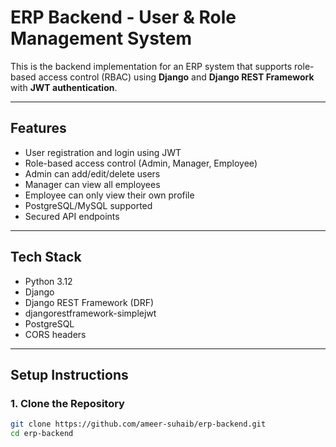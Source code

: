 # ERP Backend - User & Role Management System

This is the backend implementation for an ERP system that supports role-based access control (RBAC) using **Django** and **Django REST Framework** with **JWT authentication**.

---

## Features

- User registration and login using JWT
- Role-based access control (Admin, Manager, Employee)
- Admin can add/edit/delete users
- Manager can view all employees
- Employee can only view their own profile
- PostgreSQL/MySQL supported
- Secured API endpoints

---

## Tech Stack

- Python 3.12
- Django
- Django REST Framework (DRF)
- djangorestframework-simplejwt
- PostgreSQL
- CORS headers

---

## Setup Instructions

### 1. Clone the Repository

```bash
git clone https://github.com/ameer-suhaib/erp-backend.git
cd erp-backend
